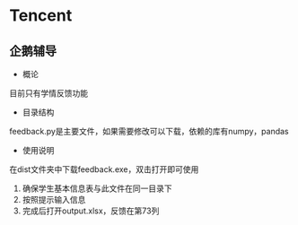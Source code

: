 # Tencent
## 企鹅辅导
* 概论

目前只有学情反馈功能
* 目录结构

feedback.py是主要文件，如果需要修改可以下载，依赖的库有numpy，pandas
* 使用说明

在dist文件夹中下载feedback.exe，双击打开即可使用
1. 确保学生基本信息表与此文件在同一目录下
2. 按照提示输入信息
3. 完成后打开output.xlsx，反馈在第73列
